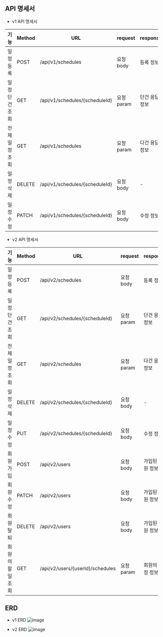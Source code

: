 ## API 명세서

- v1 API 명세서

| 기능             | Method | URL                                 | request       | response         | 상태코드           |
|------------------|--------|-------------------------------------|----------------|------------------|---------------------|
| 일정 등록        | POST   | /api/v1/schedules                           | 요청 body      | 등록 정보         | 201 (Created)       |
| 일정 단건 조회   | GET    | /api/v1/schedules/{scheduleId}                  | 요청 param     | 단건 응답 정보     | 200 (OK)            |
| 전체 일정 조회   | GET    | /api/v1/schedules                           | 요청 param     | 다건 응답 정보     | 200 (OK)            |
| 일정 삭제        | DELETE | /api/v1/schedules/{scheduleId}                  | 요청 body     | -                | 204 (No Content)    |
| 일정 수정        | PATCH  | /api/v1/schedules/{scheduleId}                  | 요청 body      | 수정 정보         | 200 (OK)            |

- v2 API 명세서

| 기능             | Method | URL                                 | request       | response         | 상태코드           |
|------------------|--------|-------------------------------------|----------------|------------------|---------------------|
| 일정 등록        | POST   | /api/v2/schedules                           | 요청 body      | 등록 정보         | 201 (Created)       |
| 일정 단건 조회   | GET    | /api/v2/schedules/{scheduleId}                  | 요청 param     | 단건 응답 정보     | 200 (OK)            |
| 전체 일정 조회   | GET    | /api/v2/schedules                           | 요청 param     | 다건 응답 정보     | 200 (OK)            |
| 일정 삭제        | DELETE | /api/v2/schedules/{scheduleId}                  | 요청 body     | -                | 204 (No Content)    |
| 일정 수정        | PUT  | /api/v2/schedules/{scheduleId}                  | 요청 body      | 수정 정보         | 200 (OK)            |
| 회원가입         | POST   | /api/v2/users                          | 요청 body      | 가입된 회원 정보   | 201 (Created)       |
| 회원수정        | PATCH   | /api/v2/users                          | 요청 body      | 가입된 회원 정보   | 200 (OK)       |
| 회원탈퇴         | DELETE   | /api/v2/users                          | 요청 body      | 가입된 회원 정보   | 204 (No Content)       |
| 회원의 할 일 조회 | GET    | /api/v2/users/{userId}/schedules            | 요청 param     | 회원의 일정 정보   | 200 (OK)            |

## ERD

- v1 ERD
![image](https://github.com/user-attachments/assets/33174468-dcc3-4e0e-9859-12fa434b622e)

- v2 ERD
![image](https://github.com/user-attachments/assets/8b356560-823e-4169-96c4-36ec06aff07a)




